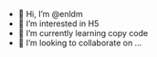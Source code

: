 - 👋 Hi, I’m @enldm
- 👀 I’m interested in H5
- 🌱 I’m currently learning copy code
- 💞️ I’m looking to collaborate on ...

<!---
enldm/enldm is a ✨ special ✨ repository because its `README.md` (this file) appears on your GitHub profile.
You can click the Preview link to take a look at your changes.
--->
